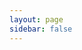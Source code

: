 ```yaml
---
layout: page
sidebar: false
---
```


<script setup>
import { sidebar } from './sidebar';
</script>

<Home :sidebar="sidebar" title="Центр документации RustFS" />
